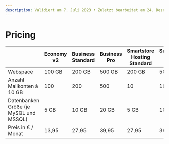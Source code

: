 ```yaml
---
description: Validiert am 7. Juli 2023 • Zuletzt bearbeitet am 24. Dezember 2025
---
```


# Pricing

<table><thead><tr><th width="305"></th><th width="120">Economy v2</th><th width="130">Business Standard</th><th width="92">Business Pro</th><th width="202">Smartstore Hosting Standard</th><th width="202">Smartstore Hosting Pro</th><th width="202">Shopware Hosting Standard</th><th width="156">Shopware Hosting Pro</th></tr></thead><tbody><tr><td>Webspace</td><td>100 GB</td><td>200 GB</td><td>500 GB</td><td>200 GB</td><td>500 GB</td><td>200 GB</td><td>500 GB</td></tr><tr><td>Anzahl Mailkonten á 10 GB</td><td>100 </td><td>200 </td><td>500 </td><td>10 </td><td>10 </td><td>10 </td><td>10 GB</td></tr><tr><td>Datenbanken Größe (je MySQL und MSSQL)</td><td>5 GB</td><td>10 GB</td><td>20 GB</td><td>5 GB</td><td>10 GB</td><td>5 GB</td><td>10 GB</td></tr><tr><td>Preis in € / Monat</td><td>13,95</td><td>27,95</td><td>39,95</td><td>27,95</td><td>39,95</td><td>27,95</td><td>39,95</td></tr></tbody></table>
